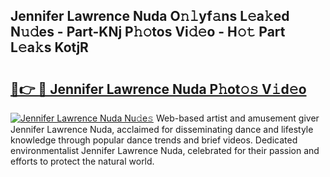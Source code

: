 ## Jennifer Lawrence Nuda O𝚗𝚕yf𝚊ns L𝚎a𝚔ed N𝚞𝚍es - Part-KNj P𝚑𝚘tos Vi𝚍𝚎o - H𝚘𝚝 Part L𝚎a𝚔s KotjR

# <h2><a href="http://kf1be7.oniu.top/?m=Jennifer+Lawrence+Nuda">🔗👉 🔴 Jennifer Lawrence Nuda P𝚑ot𝚘𝚜 V𝚒d𝚎o</a></h2>

[![Jennifer Lawrence Nuda Nu𝚍e𝚜](https://i.imgur.com/0qMVB7G.gif)](http://kf1be7.oniu.top/?m=Jennifer+Lawrence+Nuda)
Web-based artist and amusement giver Jennifer Lawrence Nuda, acclaimed for disseminating dance and lifestyle knowledge through popular dance trends and brief videos. Dedicated environmentalist Jennifer Lawrence Nuda, celebrated for their passion and efforts to protect the natural world.  
